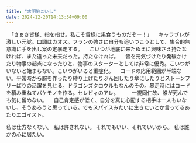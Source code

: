 ```yaml
---
title: "古明地こいし"
date: 2024-12-20T14:13:54+09:00
---
```

　「さぁさ皆様、指を指せ。私こそ貴様に巣食うものだぞー！」
　キャラブレが激しい元覚。口調はカオス。フランの強さに自分も追いつこうとして、集合的無意識に手を出し案の定暴走する。
　こいつが地底に来たぬえに興味さえ持たなければ、また違った未来だった。持たなければ。
　皆を元気づけたり発破かけたり物事の起点になったりと、物事のスターターとしては非常に優秀。こいつがいないと始まらない。こいつがいると重症化。
　コードの応用範囲が半端ない。平常時から腕を作ったり縛り上げたりぶん回したり傘にしたりとストーンフリーばりの活躍を見せる。ドラゴンズクロウルもなんのその。暴走時にはコードを積み重ねてバケモノを作る。セレビィのアレ。
　
　一視同仁故、誰が死んでも気に留めない。
　自己肯定感が低く、自分を真に心配する相手は一人もいないし、そうあろうと思っている。でもスパイスみたいに生きたいとか言ってるあたりエゴイスト。


 私は仕方なくない。
私は許されない。
それでもいい、それでいいから。
私は誰かの心に居たい。
